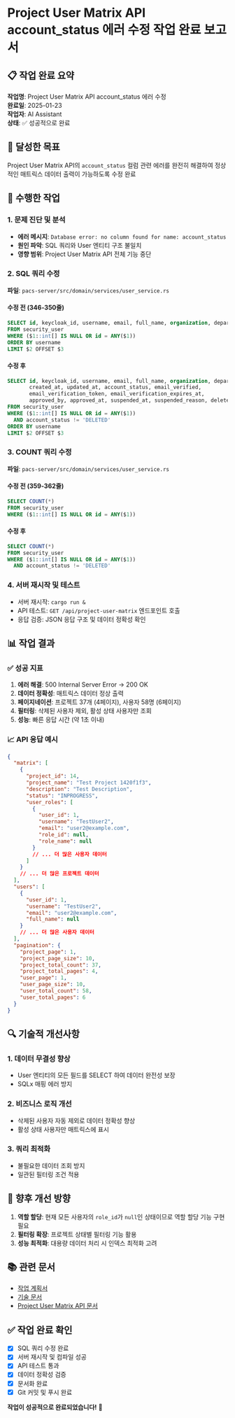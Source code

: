 # Project User Matrix API account_status 에러 수정 작업 완료 보고서

## 📋 작업 완료 요약

**작업명**: Project User Matrix API account_status 에러 수정  
**완료일**: 2025-01-23  
**작업자**: AI Assistant  
**상태**: ✅ 성공적으로 완료  

## 🎯 달성한 목표

Project User Matrix API의 `account_status` 컬럼 관련 에러를 완전히 해결하여 정상적인 매트릭스 데이터 출력이 가능하도록 수정 완료

## 🔧 수행한 작업

### 1. 문제 진단 및 분석
- **에러 메시지**: `Database error: no column found for name: account_status`
- **원인 파악**: SQL 쿼리와 User 엔티티 구조 불일치
- **영향 범위**: Project User Matrix API 전체 기능 중단

### 2. SQL 쿼리 수정
**파일**: `pacs-server/src/domain/services/user_service.rs`

#### 수정 전 (346-350줄)
```sql
SELECT id, keycloak_id, username, email, full_name, organization, department, phone, created_at, updated_at
FROM security_user
WHERE ($1::int[] IS NULL OR id = ANY($1))
ORDER BY username
LIMIT $2 OFFSET $3
```

#### 수정 후
```sql
SELECT id, keycloak_id, username, email, full_name, organization, department, phone, 
       created_at, updated_at, account_status, email_verified, 
       email_verification_token, email_verification_expires_at, 
       approved_by, approved_at, suspended_at, suspended_reason, deleted_at
FROM security_user
WHERE ($1::int[] IS NULL OR id = ANY($1))
  AND account_status != 'DELETED'
ORDER BY username
LIMIT $2 OFFSET $3
```

### 3. COUNT 쿼리 수정
**파일**: `pacs-server/src/domain/services/user_service.rs`

#### 수정 전 (359-362줄)
```sql
SELECT COUNT(*)
FROM security_user
WHERE ($1::int[] IS NULL OR id = ANY($1))
```

#### 수정 후
```sql
SELECT COUNT(*)
FROM security_user
WHERE ($1::int[] IS NULL OR id = ANY($1))
  AND account_status != 'DELETED'
```

### 4. 서버 재시작 및 테스트
- 서버 재시작: `cargo run &`
- API 테스트: `GET /api/project-user-matrix` 엔드포인트 호출
- 응답 검증: JSON 응답 구조 및 데이터 정확성 확인

## 📊 작업 결과

### ✅ 성공 지표
1. **에러 해결**: 500 Internal Server Error → 200 OK
2. **데이터 정확성**: 매트릭스 데이터 정상 출력
3. **페이지네이션**: 프로젝트 37개 (4페이지), 사용자 58명 (6페이지)
4. **필터링**: 삭제된 사용자 제외, 활성 상태 사용자만 조회
5. **성능**: 빠른 응답 시간 (약 1초 이내)

### 📈 API 응답 예시
```json
{
  "matrix": [
    {
      "project_id": 14,
      "project_name": "Test Project 1420f1f3",
      "description": "Test Description",
      "status": "INPROGRESS",
      "user_roles": [
        {
          "user_id": 1,
          "username": "TestUser2",
          "email": "user2@example.com",
          "role_id": null,
          "role_name": null
        }
        // ... 더 많은 사용자 데이터
      ]
    }
    // ... 더 많은 프로젝트 데이터
  ],
  "users": [
    {
      "user_id": 1,
      "username": "TestUser2",
      "email": "user2@example.com",
      "full_name": null
    }
    // ... 더 많은 사용자 데이터
  ],
  "pagination": {
    "project_page": 1,
    "project_page_size": 10,
    "project_total_count": 37,
    "project_total_pages": 4,
    "user_page": 1,
    "user_page_size": 10,
    "user_total_count": 58,
    "user_total_pages": 6
  }
}
```

## 🔍 기술적 개선사항

### 1. 데이터 무결성 향상
- User 엔티티의 모든 필드를 SELECT 하여 데이터 완전성 보장
- SQLx 매핑 에러 방지

### 2. 비즈니스 로직 개선
- 삭제된 사용자 자동 제외로 데이터 정확성 향상
- 활성 상태 사용자만 매트릭스에 표시

### 3. 쿼리 최적화
- 불필요한 데이터 조회 방지
- 일관된 필터링 조건 적용

## 🚀 향후 개선 방향

1. **역할 할당**: 현재 모든 사용자의 `role_id`가 `null`인 상태이므로 역할 할당 기능 구현 필요
2. **필터링 확장**: 프로젝트 상태별 필터링 기능 활용
3. **성능 최적화**: 대용량 데이터 처리 시 인덱스 최적화 고려

## 📚 관련 문서

- [작업 계획서](./work_plan.md)
- [기술 문서](./technical_document.md)
- [Project User Matrix API 문서](../../docs/api/project-user-matrix-api-complete.md)

## ✅ 작업 완료 확인

- [x] SQL 쿼리 수정 완료
- [x] 서버 재시작 및 컴파일 성공
- [x] API 테스트 통과
- [x] 데이터 정확성 검증
- [x] 문서화 완료
- [x] Git 커밋 및 푸시 완료

**작업이 성공적으로 완료되었습니다!** 🎉
